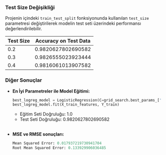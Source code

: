 ### Test Size Değişikliği

Projenin içindeki `train_test_split` fonksiyonunda kullanılan `test_size` parametresi değiştirilerek modelin test seti üzerindeki performansı değerlendirilebilir.

| Test Size | Accuracy on Test Data |
|-----------|------------------------|
| 0.2       | 0.9820627802690582     |
| 0.3       | 0.9826555023923444     |
| 0.4       | 0.9816061013907582     |

### Diğer Sonuçlar

- **En İyi Parametreler ile Model Eğitimi:**

    ```python
    best_logreg_model = LogisticRegression(C=grid_search.best_params_['C'])
    best_logreg_model.fit(X_train_features, Y_train)
    ```

    - Eğitim Seti Doğruluğu: 1.0
    - Test Seti Doğruluğu: 0.9820627802690582
<br/><br/>
- **MSE ve RMSE sonuçları:**

     ```python
    Mean Squared Error: 0.017937219730941704
    Root Mean Squared Error: 0.133929906036485
    ```
    
